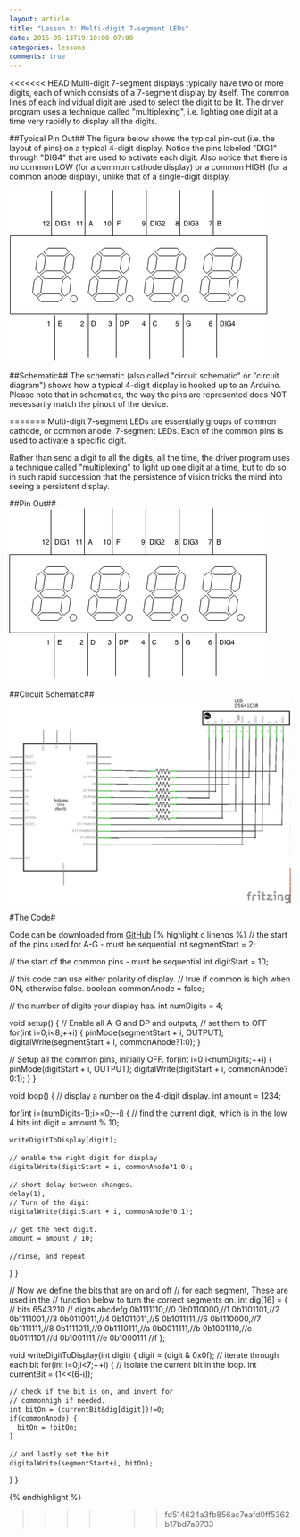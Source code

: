 ```yaml
---
layout: article
title: "Lesson 3: Multi-digit 7-segment LEDs"
date: 2015-05-13T19:10:00-07:00
categories: lessons
comments: true
---
```

<<<<<<< HEAD
Multi-digit 7-segment displays typically have two or more digits, each of which consists of a 7-segment display by itself. The common lines of each individual digit are used to select the digit to be lit. The driver program uses a technique called "multiplexing", i.e. lighting one digit at a time very rapidly to display all the digits.

##Typical Pin Out##
The figure below shows the typical pin-out (i.e. the layout of pins) on a typical 4-digit display. Notice the pins labeled "DIG1" through "DIG4" that are used to activate each digit. Also notice that there is no common LOW (for a common cathode display) or a common HIGH (for a common anode display), unlike that of a single-digit display.

![Pinout of 4-digit 7-segment display](/images/lessons/lesson_03/pinout.png)

##Schematic##
The schematic (also called "circuit schematic" or "circuit diagram") shows how a typical 4-digit display is hooked up to an Arduino. Please note that in schematics, the way the pins are represented does NOT necessarily match the pinout of the device.

=======
Multi-digit 7-segment LEDs are essentially groups of common cathode, or common anode, 7-segment LEDs. Each of the common pins is used to activate a specific digit.

Rather than send a digit to all the digits, all the time, the driver program uses a technique called "multiplexing" to light up one digit at a time, but to do so in such rapid succession that the persistence of vision tricks the mind into seeing a persistent display.

##Pin Out##
![Pinout of Typical 4-Digit 7-Segment LED](/images/4-digit-7-segment-led.png)

##Circuit Schematic##
![Circuit Schematic](/images/4-digit-7-segment-schematic.png)

#The Code#

Code can be downloaded from [GitHub](https://github.com/HerdNerds/arduino/blob/master/Lessons/Lesson_03/four-digit.ino)
{% highlight c linenos %}
// the start of the pins used for A-G - must be sequential
int segmentStart = 2;

// the start of the common pins - must be sequential
int digitStart = 10;

// this code can use either polarity of display.
// true if common is high when ON, otherwise false.
boolean commonAnode = false;

// the number of digits your display has.
int numDigits = 4;

void setup() {
  // Enable all A-G and DP and outputs, 
  // set them to OFF 
  for(int i=0;i<8;++i) {
    pinMode(segmentStart + i, OUTPUT);
    digitalWrite(segmentStart + i, commonAnode?1:0);
  }
  
  // Setup all the common pins, initially OFF.
  for(int i=0;i<numDigits;++i) {
    pinMode(digitStart + i, OUTPUT);
    digitalWrite(digitStart + i, commonAnode?0:1);
  }
}

void loop() {
  // display a number on the 4-digit display.
  int amount = 1234;
  
  for(int i=(numDigits-1);i>=0;--i) {
    // find the current digit, which is in the low 4 bits
    int digit = amount % 10;
    
    writeDigitToDisplay(digit);
    
    // enable the right digit for display
    digitalWrite(digitStart + i, commonAnode?1:0);
    
    // short delay between changes.
    delay(1);
    // Turn of the digit
    digitalWrite(digitStart + i, commonAnode?0:1);
    
    // get the next digit.
    amount = amount / 10;
    
    //rinse, and repeat
  }
}

// Now we define the bits that are on and off
// for each segment, These are used in the
// function below to turn the correct segments on.
int dig[16] = {
// bits     6543210
// digits   abcdefg
          0b1111110,//0
          0b0110000,//1
          0b1101101,//2
          0b1111001,//3
          0b0110011,//4
          0b1011011,//5
          0b1011111,//6
          0b1110000,//7
          0b1111111,//8
          0b1111011,//9
          0b1110111,//a
          0b0011111,//b
          0b1001110,//c
          0b0111101,//d
          0b1001111,//e
          0b1000111 //f
};

void writeDigitToDisplay(int digit) {
  digit = (digit & 0x0f);
  // iterate through each bit
  for(int i=0;i<7;++i) {
    // isolate the current bit in the loop.
    int currentBit = (1<<(6-i));

    // check if the bit is on, and invert for
    // commonhigh if needed.
    int bitOn = (currentBit&dig[digit])!=0;
    if(commonAnode) {
      bitOn = !bitOn;
    }
    
    // and lastly set the bit
    digitalWrite(segmentStart+i, bitOn);
  }
}

{% endhighlight %}
>>>>>>> fd514624a3fb856ac7eafd0ff5362b17bd7a9733
